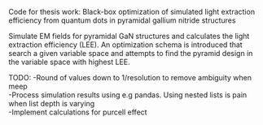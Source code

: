 
Code for thesis work: 
Black-box optimization of simulated light extraction efficiency from quantum dots in pyramidal gallium nitride structures

Simulate EM fields for pyramidal GaN structures and calculates the light extraction efficiency (LEE). An optimization schema is introduced that
search a given variable space and attempts to find the pyramid design in the variable space with highest LEE.


TODO: 
-Round of values down to 1/resolution to remove ambiguity when meep \
-Process simulation results using e.g pandas. Using nested lists is pain when list depth is varying \
-Implement calculations for purcell effect

